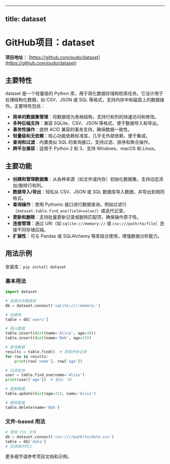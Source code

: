 
---
title: dataset
---

# GitHub项目：dataset

**项目地址：** [https://github.com/pudo/dataset](https://github.com/pudo/dataset)

## 主要特性
dataset 是一个轻量级的 Python 库，用于简化数据存储和检索任务。它设计用于处理结构化数据，如 CSV、JSON 或 SQL 等格式，支持内存中和磁盘上的数据操作。主要特性包括：
- **简单的数据集管理**：将数据视为表格结构，支持行和列的快速访问和修改。
- **多种后端支持**：兼容 SQLite、CSV、JSON 等格式，便于数据导入和导出。
- **事务性操作**：提供 ACID 兼容的事务支持，确保数据一致性。
- **轻量级和无依赖**：核心功能依赖标准库，几乎无外部依赖，便于集成。
- **查询和过滤**：内置类似 SQL 的查询接口，支持过滤、排序和聚合操作。
- **跨平台兼容**：适用于 Python 2 和 3，支持 Windows、macOS 和 Linux。

## 主要功能
- **创建和管理数据集**：从各种来源（如文件或内存）初始化数据集，支持动态添加/删除行和列。
- **数据导入/导出**：轻松从 CSV、JSON 或 SQL 数据库导入数据，并导出到相同格式。
- **查询操作**：使用 Pythonic 接口进行数据查询，例如过滤行（`dataset.table.find_one(field=value)`）或迭代记录。
- **更新和删除**：支持批量更新记录或删除匹配项，确保操作原子性。
- **连接管理**：通过 URI（如 `sqlite:///memory://` 或 `csv:///path/to/file`）连接不同存储后端。
- **扩展性**：可与 Pandas 或 SQLAlchemy 等库结合使用，增强数据分析能力。

## 用法示例
安装库：`pip install dataset`

### 基本用法
```python
import dataset

# 连接内存数据库
db = dataset.connect('sqlite:///:memory:')

# 创建表
table = db['users']

# 插入数据
table.insert(dict(name='Alice', age=30))
table.insert(dict(name='Bob', age=25))

# 查询数据
results = table.find()  # 获取所有记录
for row in results:
    print(row['name'], row['age'])

# 过滤查询
user = table.find_one(name='Alice')
print(user['age'])  # 输出: 30

# 更新数据
table.update(dict(age=31), name='Alice')

# 删除数据
table.delete(name='Bob')
```

### 文件-based 用法
```python
# 使用 CSV 文件
db = dataset.connect('csv:////path/to/data.csv')
table = db['data']
# 后续操作同上
```

更多细节请参考项目文档和示例。
